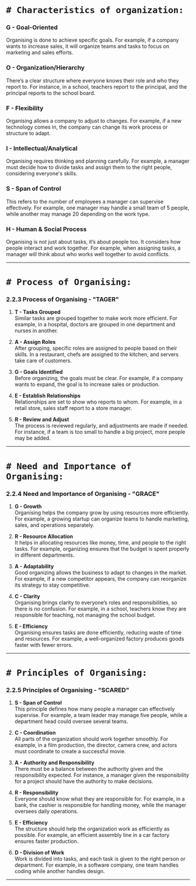 


# `# Characteristics of organization: `

### **G - Goal-Oriented**
Organising is done to achieve specific goals. For example, if a company wants to increase sales, it will organize teams and tasks to focus on marketing and sales efforts.

### **O - Organization/Hierarchy**
There’s a clear structure where everyone knows their role and who they report to. For instance, in a school, teachers report to the principal, and the principal reports to the school board.

### **F - Flexibility**
Organising allows a company to adjust to changes. For example, if a new technology comes in, the company can change its work process or structure to adapt.

### **I - Intellectual/Analytical**
Organising requires thinking and planning carefully. For example, a manager must decide how to divide tasks and assign them to the right people, considering everyone's skills.

### **S - Span of Control**
This refers to the number of employees a manager can supervise effectively. For example, one manager may handle a small team of 5 people, while another may manage 20 depending on the work type.

### **H - Human & Social Process**
Organising is not just about tasks, it’s about people too. It considers how people interact and work together. For example, when assigning tasks, a manager will think about who works well together to avoid conflicts.




---

# `# Process of Organising: `

### **2.2.3 Process of Organising** - **"TAGER"**
1. **T - Tasks Grouped**  
   Similar tasks are grouped together to make work more efficient. For example, in a hospital, doctors are grouped in one department and nurses in another.
   
2. **A - Assign Roles**  
   After grouping, specific roles are assigned to people based on their skills. In a restaurant, chefs are assigned to the kitchen, and servers take care of customers.

3. **G - Goals Identified**  
   Before organizing, the goals must be clear. For example, if a company wants to expand, the goal is to increase sales or production.

4. **E - Establish Relationships**  
   Relationships are set to show who reports to whom. For example, in a retail store, sales staff report to a store manager.

5. **R - Review and Adjust**  
   The process is reviewed regularly, and adjustments are made if needed. For instance, if a team is too small to handle a big project, more people may be added.

---

# `# Need and Importance of Organising: `

### **2.2.4 Need and Importance of Organising** - **"GRACE"**
1. **G - Growth**  
   Organising helps the company grow by using resources more efficiently. For example, a growing startup can organize teams to handle marketing, sales, and operations separately.

2. **R - Resource Allocation**  
   It helps in allocating resources like money, time, and people to the right tasks. For example, organizing ensures that the budget is spent properly in different departments.

3. **A - Adaptability**  
   Good organizing allows the business to adapt to changes in the market. For example, if a new competitor appears, the company can reorganize its strategy to stay competitive.

4. **C - Clarity**  
   Organising brings clarity to everyone’s roles and responsibilities, so there is no confusion. For example, in a school, teachers know they are responsible for teaching, not managing the school budget.

5. **E - Efficiency**  
   Organising ensures tasks are done efficiently, reducing waste of time and resources. For example, a well-organized factory produces goods faster with fewer errors.

---

# `# Principles of Organising: `

### **2.2.5 Principles of Organising** - **"SCARED"**
1. **S - Span of Control**  
   This principle defines how many people a manager can effectively supervise. For example, a team leader may manage five people, while a department head could oversee several teams.

2. **C - Coordination**  
   All parts of the organization should work together smoothly. For example, in a film production, the director, camera crew, and actors must coordinate to create a successful movie.

3. **A - Authority and Responsibility**  
   There must be a balance between the authority given and the responsibility expected. For instance, a manager given the responsibility for a project should have the authority to make decisions.

4. **R - Responsibility**  
   Everyone should know what they are responsible for. For example, in a bank, the cashier is responsible for handling money, while the manager oversees daily operations.

5. **E - Efficiency**  
   The structure should help the organization work as efficiently as possible. For example, an efficient assembly line in a car factory ensures faster production.

6. **D - Division of Work**  
   Work is divided into tasks, and each task is given to the right person or department. For example, in a software company, one team handles coding while another handles design.

---

